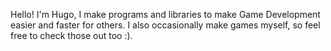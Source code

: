 Hello! I'm Hugo, I make programs and libraries to make Game Development easier and faster for others. I also occasionally make games myself, so feel free to check those out too :).
